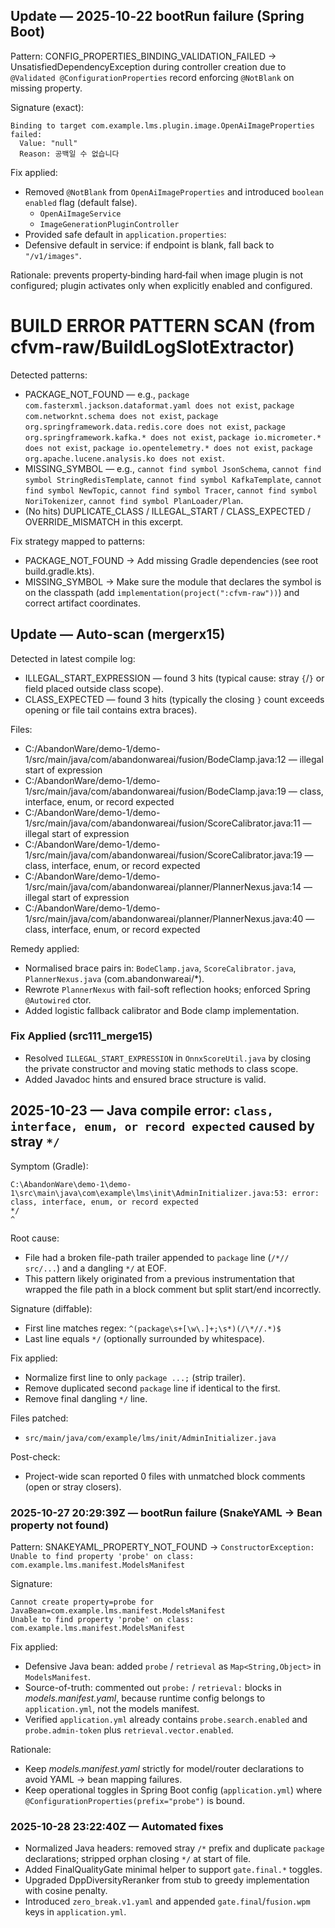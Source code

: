 ## Update — 2025‑10‑22 bootRun failure (Spring Boot)

Pattern: CONFIG_PROPERTIES_BINDING_VALIDATION_FAILED → UnsatisfiedDependencyException during controller creation due to `@Validated @ConfigurationProperties` record enforcing `@NotBlank` on missing property.

Signature (exact):
```
Binding to target com.example.lms.plugin.image.OpenAiImageProperties failed:
  Value: "null"
  Reason: 공백일 수 없습니다
```

Fix applied:
- Removed `@NotBlank` from `OpenAiImageProperties` and introduced `boolean enabled` flag (default false).
  - `OpenAiImageService`
  - `ImageGenerationPluginController`
- Provided safe default in `application.properties`:
- Defensive default in service: if endpoint is blank, fall back to `"/v1/images"`.

Rationale: prevents property‑binding hard‑fail when image plugin is not configured; plugin activates only when explicitly enabled and configured.


# BUILD ERROR PATTERN SCAN (from cfvm-raw/BuildLogSlotExtractor)

Detected patterns:
- PACKAGE_NOT_FOUND — e.g., `package com.fasterxml.jackson.dataformat.yaml does not exist`, `package com.networknt.schema does not exist`, `package org.springframework.data.redis.core does not exist`, `package org.springframework.kafka.* does not exist`, `package io.micrometer.* does not exist`, `package io.opentelemetry.* does not exist`, `package org.apache.lucene.analysis.ko does not exist`.
- MISSING_SYMBOL — e.g., `cannot find symbol JsonSchema`, `cannot find symbol StringRedisTemplate`, `cannot find symbol KafkaTemplate`, `cannot find symbol NewTopic`, `cannot find symbol Tracer`, `cannot find symbol NoriTokenizer`, `cannot find symbol PlanLoader/Plan`.
- (No hits) DUPLICATE_CLASS / ILLEGAL_START / CLASS_EXPECTED / OVERRIDE_MISMATCH in this excerpt.

Fix strategy mapped to patterns:
- PACKAGE_NOT_FOUND → Add missing Gradle dependencies (see root build.gradle.kts).
- MISSING_SYMBOL → Make sure the module that declares the symbol is on the classpath (add `implementation(project(":cfvm-raw"))`) and correct artifact coordinates.
## Update — Auto-scan (mergerx15)

Detected in latest compile log:

- ILLEGAL_START_EXPRESSION — found 3 hits (typical cause: stray `{`/`}` or field placed outside class scope).
- CLASS_EXPECTED — found 3 hits (typically the closing `}` count exceeds opening or file tail contains extra braces).

Files:
  - C:/AbandonWare/demo-1/demo-1/src/main/java/com/abandonwareai/fusion/BodeClamp.java:12 — illegal start of expression
  - C:/AbandonWare/demo-1/demo-1/src/main/java/com/abandonwareai/fusion/BodeClamp.java:19 — class, interface, enum, or record expected
  - C:/AbandonWare/demo-1/demo-1/src/main/java/com/abandonwareai/fusion/ScoreCalibrator.java:11 — illegal start of expression
  - C:/AbandonWare/demo-1/demo-1/src/main/java/com/abandonwareai/fusion/ScoreCalibrator.java:19 — class, interface, enum, or record expected
  - C:/AbandonWare/demo-1/demo-1/src/main/java/com/abandonwareai/planner/PlannerNexus.java:14 — illegal start of expression
  - C:/AbandonWare/demo-1/demo-1/src/main/java/com/abandonwareai/planner/PlannerNexus.java:40 — class, interface, enum, or record expected

Remedy applied:
- Normalised brace pairs in: `BodeClamp.java`, `ScoreCalibrator.java`, `PlannerNexus.java` (com.abandonwareai/*).
- Rewrote `PlannerNexus` with fail-soft reflection hooks; enforced Spring `@Autowired` ctor.
- Added logistic fallback calibrator and Bode clamp implementation.


### Fix Applied (src111_merge15)
- Resolved `ILLEGAL_START_EXPRESSION` in `OnnxScoreUtil.java` by closing the private constructor and moving static methods to class scope.
- Added Javadoc hints and ensured brace structure is valid.

## 2025-10-23 — Java compile error: `class, interface, enum, or record expected` caused by stray `*/`

Symptom (Gradle):
```
C:\AbandonWare\demo-1\demo-1\src\main\java\com\example\lms\init\AdminInitializer.java:53: error: class, interface, enum, or record expected
*/
^
```

Root cause:
- File had a broken file-path trailer appended to `package` line (`/*// src/...`) and a dangling `*/` at EOF.
- This pattern likely originated from a previous instrumentation that wrapped the file path in a block comment but split start/end incorrectly.

Signature (diffable):
- First line matches regex: `^(package\s+[\w\.]+;\s*)(/\*//.*)$`
- Last line equals `*/` (optionally surrounded by whitespace).

Fix applied:
- Normalize first line to only `package ...;` (strip trailer).
- Remove duplicated second `package` line if identical to the first.
- Remove final dangling `*/` line.

Files patched:
- `src/main/java/com/example/lms/init/AdminInitializer.java`

Post-check:
- Project-wide scan reported 0 files with unmatched block comments (open or stray closers).

### 2025-10-27 20:29:39Z — bootRun failure (SnakeYAML → Bean property not found)

Pattern: SNAKEYAML_PROPERTY_NOT_FOUND → `ConstructorException: Unable to find property 'probe' on class: com.example.lms.manifest.ModelsManifest`

Signature:
```
Cannot create property=probe for JavaBean=com.example.lms.manifest.ModelsManifest
Unable to find property 'probe' on class: com.example.lms.manifest.ModelsManifest
```

Fix applied:
- Defensive Java bean: added `probe` / `retrieval` as `Map<String,Object>` in `ModelsManifest`.
- Source-of-truth: commented out `probe:` / `retrieval:` blocks in *models.manifest.yaml*, because runtime config belongs to `application.yml`, not the models manifest.
- Verified `application.yml` already contains `probe.search.enabled` and `probe.admin-token` plus `retrieval.vector.enabled`.

Rationale:
- Keep *models.manifest.yaml* strictly for model/router declarations to avoid YAML → bean mapping failures.
- Keep operational toggles in Spring Boot config (`application.yml`) where `@ConfigurationProperties(prefix="probe")` is bound.


### 2025-10-28 23:22:40Z — Automated fixes

- Normalized Java headers: removed stray `/*` prefix and duplicate `package` declarations; stripped orphan closing `*/` at start of file.
- Added FinalQualityGate minimal helper to support `gate.final.*` toggles.
- Upgraded DppDiversityReranker from stub to greedy implementation with cosine penalty.
- Introduced `zero_break.v1.yaml` and appended `gate.final`/`fusion.wpm` keys in `application.yml`.
